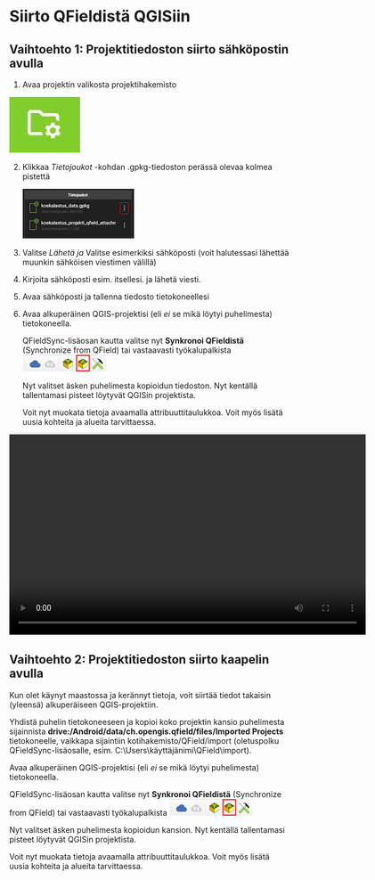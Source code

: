 # Siirto QFieldistä QGISiin

## Vaihtoehto 1: Projektitiedoston siirto sähköpostin avulla

1.  Avaa projektin valikosta projektihakemisto

![](img/projektihakemisto.png)

2.  Klikkaa *Tietojoukot* -kohdan .gpkg-tiedoston perässä olevaa kolmea pistettä

    ![](img/laheta-tiedosto.png)

3.  Valitse *Lähetä ja* Valitse esimerkiksi sähköposti (voit halutessasi lähettää muunkin sähköisen viestimen välillä)

4.  Kirjoita sähköposti esim. itsellesi. ja lähetä viesti.

5.  Avaa sähköposti ja tallenna tiedosto tietokoneellesi

6.  Avaa alkuperäinen QGIS-projektisi (eli *ei* se mikä löytyi puhelimesta) tietokoneella.

    QFieldSync-lisäosan kautta valitse nyt **Synkronoi QFieldistä** (Synchronize from QField) tai vastaavasti työkalupalkista ![](img/qfieldsync_import.png)

    Nyt valitset äsken puhelimesta kopioidun tiedoston. Nyt kentällä tallentamasi pisteet löytyvät QGISin projektista.

    Voit nyt muokata tietoja avaamalla attribuuttitaulukkoa. Voit myös lisätä uusia kohteita ja alueita tarvittaessa.

<video width="640" height="360" controls>

<source src="img/vienti_spostin_avulla.mp4" type="video/mp4">

</video>

## Vaihtoehto 2: Projektitiedoston siirto kaapelin avulla

Kun olet käynyt maastossa ja kerännyt tietoja, voit siirtää tiedot takaisin (yleensä) alkuperäiseen QGIS-projektiin.

Yhdistä puhelin tietokoneeseen ja kopioi koko projektin kansio puhelimesta sijainnista **drive:/Android/data/ch.opengis.qfield/files/Imported Projects** tietokoneelle, vaikkapa sijaintiin kotihakemisto/QField/import (oletuspolku QFieldSync-lisäosalle, esim. C:\Users\käyttäjänimi\\QField\\import).

Avaa alkuperäinen QGIS-projektisi (eli *ei* se mikä löytyi puhelimesta) tietokoneella.

QFieldSync-lisäosan kautta valitse nyt **Synkronoi QFieldistä** (Synchronize from QField) tai vastaavasti työkalupalkista [<img src="img/qfieldsync_import.png" width="150"/>](img/qfieldsync_import.png)

Nyt valitset äsken puhelimesta kopioidun kansion. Nyt kentällä tallentamasi pisteet löytyvät QGISin projektista.

Voit nyt muokata tietoja avaamalla attribuuttitaulukkoa. Voit myös lisätä uusia kohteita ja alueita tarvittaessa.
